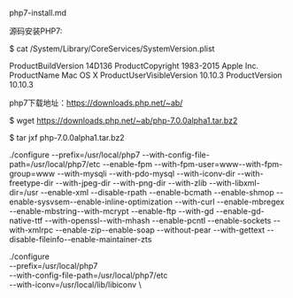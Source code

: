 php7-install.md

源码安装PHP7:

$ cat /System/Library/CoreServices/SystemVersion.plist
<?xml version="1.0" encoding="UTF-8"?>
<!DOCTYPE plist PUBLIC "-//Apple//DTD PLIST 1.0//EN" "http://www.apple.com/DTDs/PropertyList-1.0.dtd">
<plist version="1.0">
<dict>
	<key>ProductBuildVersion</key>
	<string>14D136</string>
	<key>ProductCopyright</key>
	<string>1983-2015 Apple Inc.</string>
	<key>ProductName</key>
	<string>Mac OS X</string>
	<key>ProductUserVisibleVersion</key>
	<string>10.10.3</string>
	<key>ProductVersion</key>
	<string>10.10.3</string>
</dict>
</plist>

php7下载地址：https://downloads.php.net/~ab/



$ wget https://downloads.php.net/~ab/php-7.0.0alpha1.tar.bz2

$ tar jxf php-7.0.0alpha1.tar.bz2


./configure --prefix=/usr/local/php7 --with-config-file-path=/usr/local/php7/etc --enable-fpm --with-fpm-user=www--with-fpm-group=www --with-mysqli --with-pdo-mysql --with-iconv-dir --with-freetype-dir --with-jpeg-dir --with-png-dir --with-zlib --with-libxml-dir=/usr --enable-xml --disable-rpath --enable-bcmath --enable-shmop --enable-sysvsem--enable-inline-optimization --with-curl --enable-mbregex --enable-mbstring--with-mcrypt --enable-ftp --with-gd --enable-gd-native-ttf --with-openssl--with-mhash --enable-pcntl --enable-sockets --with-xmlrpc --enable-zip--enable-soap --without-pear --with-gettext --disable-fileinfo--enable-maintainer-zts


./configure \
--prefix=/usr/local/php7 \
--with-config-file-path=/usr/local/php7/etc \
--with-iconv=/usr/local/lib/libiconv \


